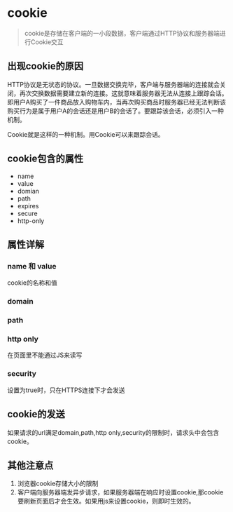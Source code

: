 # cookie
> cookie是存储在客户端的一小段数据，客户端通过HTTP协议和服务器端进行Cookie交互

## 出现cookie的原因
HTTP协议是无状态的协议。一旦数据交换完毕，客户端与服务器端的连接就会关闭，再次交换数据需要建立新的连接。这就意味着服务器无法从连接上跟踪会话。即用户A购买了一件商品放入购物车内，当再次购买商品时服务器已经无法判断该购买行为是属于用户A的会话还是用户B的会话了。要跟踪该会话，必须引入一种机制。    

Cookie就是这样的一种机制。用Cookie可以来跟踪会话。

## cookie包含的属性
* name
* value
* domian
* path
* expires
* secure
* http-only

## 属性详解
### name 和 value
cookie的名称和值

### domain

### path

### http only
在页面里不能通过JS来读写

### security
设置为true时，只在HTTPS连接下才会发送

## cookie的发送
如果请求的url满足domain,path,http only,security的限制时，请求头中会包含cookie。


## 其他注意点
1. 浏览器cookie存储大小的限制
1. 客户端向服务器端发异步请求，如果服务器端在响应时设置cookie,那cookie要刷新页面后才会生效。如果用js来设置cookie，则即时生效的。